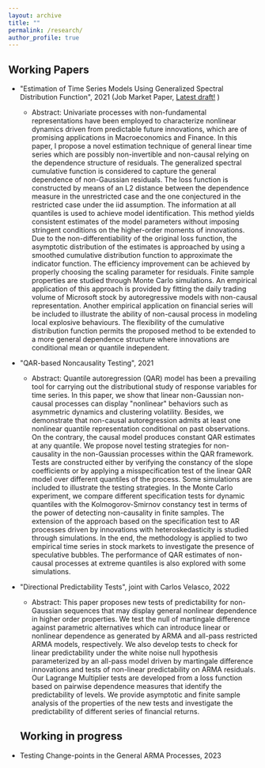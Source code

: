 ```yaml
---
layout: archive
title: ""
permalink: /research/
author_profile: true
---
```



Working Papers
-----
* "Estimation of Time Series Models Using Generalized Spectral Distribution Function", 2021 (Job Market Paper, <a href="https://drive.google.com/file/d/1Y-TzaeBWhJxF2_vBcKMOcqI_HZKAzwsO/view?usp=sharing">Latest draft!</a> )
  * Abstract: Univariate processes with non-fundamental representations have been employed to characterize nonlinear dynamics driven from predictable future innovations, which are of promising applications in Macroeconomics and Finance. In this paper, I propose a novel estimation technique of general linear time series which are possibly non-invertible and non-causal relying on the dependence structure of residuals. The generalized spectral cumulative function is considered to capture the general dependence of non-Gaussian residuals. The loss function is constructed by means of an L2 distance between the dependence measure in the unrestricted case and the one conjectured in the restricted case under the iid assumption. The information at all quantiles is used to achieve model identification. This method yields consistent estimates of the model parameters without imposing stringent conditions on the higher-order moments of innovations. Due to the non-differentiability of the original loss function, the asymptotic distribution of the estimates is approached by using a smoothed cumulative distribution function to approximate the indicator function. The efficiency improvement can be achieved by properly choosing the scaling parameter for residuals. Finite sample properties are studied through Monte Carlo simulations. An empirical application of this approach is provided by fitting the daily trading volume of Microsoft stock by autoregressive models with non-causal representation. Another empirical application on financial series will be included to illustrate the ability of non-causal process in modeling local explosive behaviours. The flexibility of the cumulative distribution function permits the proposed method to be extended to a more general dependence structure where innovations are conditional mean or quantile independent.

* "QAR-based Noncausality Testing", 2021 
  * Abstract: Quantile autoregression (QAR) model has been a prevailing tool for carrying out the distributional study of response variables for time series. In this paper, we show that linear non-Gaussian non-causal processes can display "nonlinear" behaviors such as asymmetric dynamics and clustering volatility. Besides, we demonstrate that non-causal autoregression admits at least one nonlinear quantile representation conditional on past observations. On the contrary, the causal model produces constant QAR estimates at any quantile. We propose novel testing strategies for non-causality in the non-Gaussian processes within the QAR framework. Tests are constructed either by verifying the constancy of the slope coefficients or by applying a misspecification test of the linear QAR model over different quantiles of the process. Some simulations are included to illustrate the testing strategies. In the Monte Carlo experiment, we compare different specification tests for dynamic quantiles with the Kolmogorov-Smirnov constancy test in terms of the power of detecting non-causality in finite samples. The extension of the approach based on the specification test to AR processes driven by innovations with heteroskedasticity is studied through simulations. In the end, the methodology is applied to two empirical time series in stock markets to investigate the presence of speculative bubbles. The performance of QAR estimates of non-causal processes at extreme quantiles is also explored with some simulations.

* "Directional Predictability Tests", joint with Carlos Velasco, 2022
  * Abstract: This paper proposes new tests of predictability for non-Gaussian sequences that may display general nonlinear dependence in higher order properties. We test the null of martingale difference against parametric alternatives which can introduce linear or nonlinear dependence as generated by ARMA and all-pass restricted ARMA models, respectively. We also develop tests to check for linear predictability under the white noise null hypothesis parameterized by an all-pass model driven by martingale difference innovations and tests of non-linear predictability on ARMA residuals. Our Lagrange Multiplier tests are developed from a loss function based on pairwise dependence measures that identify the predictability of levels. We provide asymptotic and finite sample analysis of the properties of the new tests and investigate the predictability of different series of financial returns.



  **Working in progress**
  -----
 * Testing Change-points in the General ARMA Processes, 2023 
